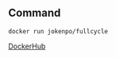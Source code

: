 ## Command

```
docker run jokenpo/fullcycle
```

[DockerHub](https://hub.docker.com/r/jokenpo/fullcycle)

